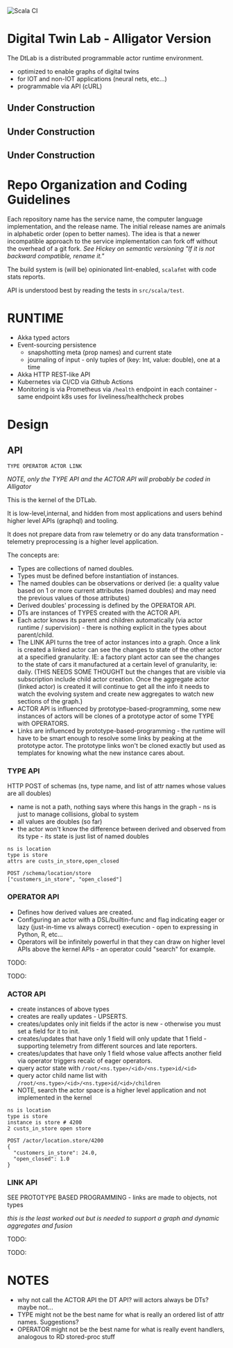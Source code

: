 ![Scala CI](https://github.com/SoMinds/dt-lab-scala-alligator/workflows/Scala%20CI/badge.svg)

# Digital Twin Lab - Alligator Version

The DtLab is a distributed programmable actor runtime environment.

  * optimized to enable graphs of digital twins 
  * for IOT and non-IOT applications (neural nets, etc...)
  * programmable via API (cURL)

## Under Construction

## Under Construction

## Under Construction

# Repo Organization and Coding Guidelines

Each repository name has the service name, the computer language implementation, and the release name.  The initial
release names are animals in alphabetic order (open to better names).  The idea is that a
newer incompatible approach to the service implementation can fork off without the overhead of a git fork.
*See Hickey on semantic versioning "If it is not backward compatible, rename it."*

The build system is (will be) opinionated lint-enabled, `scalafmt` with code stats reports.

API is understood best by reading the tests in `src/scala/test`.

# RUNTIME

  * Akka typed actors
  * Event-sourcing persistence
    * snapshotting meta (prop names) and current state
    * journaling of input - only tuples of (key: Int, value: double), one at a time
  * Akka HTTP REST-like API
  * Kubernetes via CI/CD via Github Actions
  * Monitoring is via Prometheus via `/health` endpoint in each container - same endpoint k8s uses for liveliness/healthcheck probes

# Design

## API

```
TYPE OPERATOR ACTOR LINK
```
*NOTE, only the TYPE API and the ACTOR API will probably be coded in Alligator*

This is the kernel of the DTLab.

It is low-level,internal, and hidden from most applications and users behind higher level APIs (graphql) and tooling.

It does not prepare data from raw telemetry or do any data transformation - telemetry preprocessing is a higher level application.

The concepts are: 

  * Types are collections of named doubles.  
  * Types must be defined before instantiation of instances.
  * The named doubles can be observations or derived (ie: a quality value based on 1 or more current attributes (named doubles) and may need the previous values of those attributes)
  * Derived doubles' processing is defined by the OPERATOR API.
  * DTs are instances of TYPES created with the ACTOR API.
  * Each actor knows its parent and children automatically (via actor runtime / supervision) - there is nothing explicit in the types about parent/child.
  * The LINK API turns the tree of actor instances into a graph.  Once a link is created a linked actor can see the changes to state of the other actor at a specified granularity.  IE: a factory plant actor can see the changes to the state of cars it manufactured at a certain level of granularity, ie: daily. (THIS NEEDS SOME THOUGHT but the changes that are visible via subscription include child actor creation.  Once the aggregate actor (linked actor) is created it will continue to get all the info it needs to watch the evolving system and create new aggregates to watch new sections of the graph.)  
  * ACTOR API is influenced by prototype-based-programming, some new instances of actors will be clones of a prototype actor of some TYPE with OPERATORS.
  * Links are influenced by prototype-based-programming - the runtime will have to be smart enough to resolve some links by peaking at the prototype actor.  The prototype links won't be cloned exactly but used as templates for knowing what the new instance cares about.

### TYPE API

HTTP POST of schemas (ns, type name, and list of attr names whose values are all doubles)
  
  * name is not a path, nothing says where this hangs in the graph - ns is just to manage collisions, global to system
  * all values are doubles (so far)
  * the actor won't know the difference between derived and observed from its type - its state is just list of named doubles

```
ns is location
type is store
attrs are custs_in_store,open_closed

POST /schema/location/store
["customers_in_store", "open_closed"]

```

### OPERATOR API
  
  * Defines how derived values are created.
  * Configuring an actor with a DSL/builtin-func and flag indicating eager or lazy (just-in-time vs always correct) execution - open to expressing in Python, R, etc...
  * Operators will be infinitely powerful in that they can draw on higher level APIs above the kernel APIs - an operator could "search" for example.

  TODO:

  TODO:

### ACTOR API

  * create instances of above types
  * creates are really updates - UPSERTS.
  * creates/updates only init fields if the actor is new - otherwise you must set a field for it to init.
  * creates/updates that have only 1 field will only update that 1 field - supporting telemetry from different sources and late reporters.
  * creates/updates that have only 1 field whose value affects another field via operator triggers recalc of eager operators.
  * query actor state with `/root/<ns.type>/<id>/<ns.type>id/<id>`
  * query actor child name list with `/root/<ns.type>/<id>/<ns.type>id/<id>/children`
  * NOTE, search the actor space is a higher level application and not implemented in the kernel

```
ns is location
type is store
instance is store # 4200
2 custs_in_store open store

POST /actor/location.store/4200
{
  "customers_in_store": 24.0,
  "open_closed": 1.0
}

```

### LINK API

SEE PROTOTYPE BASED PROGRAMMING - links are made to objects, not types

*this is the least worked out but is needed to support a graph and dynamic aggregates and fusion*

TODO:

TODO:


# NOTES

* why not call the ACTOR API the DT API?  will actors always be DTs?  maybe not...
* TYPE might not be the best name for what is really an ordered list of attr names.  Suggestions?
* OPERATOR might not be the best name for what is really event handlers, analogous to RD stored-proc stuff


